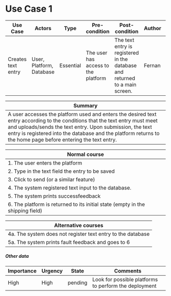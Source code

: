 # Use Case 1

|Use Case |Actors |Type|Pre-condition |Post-condition|Author|Date| Purpose|
|---------|-------|----|--------------|--------------|------|----|--------|
|Creates text entry|User, Platform, Database|Essential|The user has access to the platform|The text entry is registered in the database and returned to a main screen.|Fernan|28/09/2021|Register a user’s text entry|

|Summary|
|-------|
|A user accesses the platform used and enters the desired text entry according to the conditions that the text entry must meet and uploads/sends the text entry. Upon submission, the text entry is registered into the database and the platform returns to the home page before entering the text entry.|

|Normal course|
|-------------|
|1. The user enters the platform|
|2. Type in the text field the entry to be saved|
|3. Click to send (or a similar feature)|
|4. The system registered text input to the database.
|5. The system prints successfeedback|
|6. The platform is returned to its initial state (empty in the shipping field)|

|Alternative courses|
|-------------------|
|4a. The system does not register text entry to the database|
|5a. The system prints fault feedback and goes to 6|

##### Other data
|Importance |Urgency|State|Comments|
|-----|-----|----------|---------------------------------------------------|
|High | High| pending |Look for possible platforms to perform the deployment|

